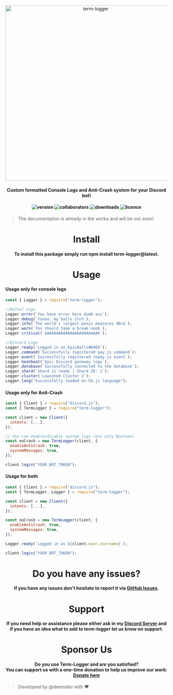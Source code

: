 <div align="center">
<img alt="term-logger" src="https://cdn.discordapp.com/attachments/1050740855805313064/1125727738410573894/Logo.png" width="546" style="max-width: 100%;">
</div>

<h4 align="center">
Custom formatted <b>Console Logs</b> and <b>Anti-Crash</b> system for your Discord bot!
</h4>

<h4 align="center">
<img alt="version" src="https://img.shields.io/npm/v/term-logger">
<img alt="collaborators" src="https://img.shields.io/npm/collaborators/term-logger">
<img alt="downloads" src="https://img.shields.io/npm/dw/term-logger">
<img alt="licence" src="https://img.shields.io/npm/l/term-logger">
</h4>

> The documentation is already in the works and will be out soon!

<h1 align="center">
Install
</h1>
<h4 align="center">
To install this package simply run <b>npm install term-logger@latest</b>.
</h4>

<h1 align="center">
Usage
</h1>

#### Usage only for console logs

```javascript
const { Logger } = require("term-logger");

//Defaul Logs
Logger.error(`You have error here dumb ass`);
Logger.debug(`Yoooo, my balls itch`);
Logger.info(`The world's largest penis measures 48cm`);
Logger.warn(`You should take a break noob`);
Logger.critical(`AAAAAAAAAAAAAAAAAAAAAAAA`);

//Discord Logs
Logger.ready(`Logged in as EpicBalls#6969`);
Logger.command(`Successfully registered gay.js command`);
Logger.event(`Successfully registered ready.js event`);
Logger.heatbeat(`Epic Discord gateway logs`);
Logger.database(`Successfully connected to the database`);
Logger.shard(`Shard is ready | Shard ID: 1`);
Logger.cluster(`Launched Cluster 3`);
Logger.lang("Successfully loaded en-US.js language");
```

#### Usage only for Anti-Crash

```javascript
const { Client } = require("discord.js");
const { TermLogger } = require("term-logger");

const client = new Client({
  intents: [...],
});

// You can enable/disable system logs (Use only Boolean)
const noCrash = new TermLogger(client, {
  enableAntiCrash: true,
  systemMessages: true,
});

client.login("YOUR_BOT_TOKEN");
```

#### Usage for both

```javascript
const { Client } = require("discord.js");
const { TermLogger, Logger } = require("term-logger");

const client = new Client({
  intents: [...],
});

const noCrash = new TermLogger(client, {
  enableAntiCrash: true,
  systemMessages: true,
});

Logger.ready(`Logged in as ${client.user.username}`);

client.login("YOUR_BOT_TOKEN");
```

<h1 align="center">
Do you have any issues?
</h1>
<h4 align="center">
If you have any issues don't hesitate to report it via <a href="https://github.com/DEEM-0001/term-logger/issues">GitHub Issues</a>.
</h4>

<h1 align="center">
Support
</h1>

<h4 align="center">
If you need help or assistance please either ask in my <a href="https://support.roblybot.xyz/">Discord Server</a> and if you have an idea what to add to term-logger let us know on support.
</h4>

<h1 align="center">
Sponsor Us
</h1>

<h4 align="center">
Do you use <b>Term-Logger</b> and are you satisfied?<br>You can support us with a one-time donation to help us improve our work: <a href="https://github.com/sponsors/DEEM-0001">Donate here</a>
</h4>

> Developed by @deemdev with ❤️
